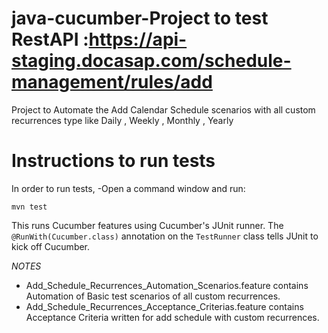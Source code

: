 

# java-cucumber-Project to test RestAPI :https://api-staging.docasap.com/schedule-management/rules/add

Project to Automate the Add Calendar Schedule scenarios with all custom recurrences type like Daily , Weekly , Monthly , Yearly 

# Instructions to run tests

In order to run tests, 
-Open a command window and run:

    mvn test

This runs Cucumber features using Cucumber's JUnit runner. The `@RunWith(Cucumber.class)` annotation on the `TestRunner`
class tells JUnit to kick off Cucumber.


*NOTES*
- Add_Schedule_Recurrences_Automation_Scenarios.feature contains Automation of Basic test scenarios of all custom recurrences.
- Add_Schedule_Recurrences_Acceptance_Criterias.feature contains Acceptance Criteria written for add schedule with custom recurrences.


